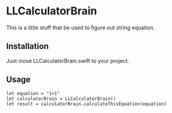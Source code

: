 # LLCalculatorBrain
This is a little stuff that be used to figure out string equation.

## Installation
Just move LLCalculatorBrain.swift to your project.

## Usage
    let equation = "1+1"
    let calculatorBrain = LLCalculatorBrain()
    let result = calculatorBrain.calculateThisEquation(equation)
